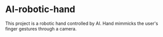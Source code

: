 # AI-robotic-hand
This project is a robotic hand controlled by AI. Hand mimmicks the user's finger gestures through a camera.
